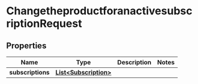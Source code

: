 

# ChangetheproductforanactivesubscriptionRequest


## Properties

| Name | Type | Description | Notes |
|------------ | ------------- | ------------- | -------------|
|**subscriptions** | [**List&lt;Subscription&gt;**](Subscription.md) |  |  |



